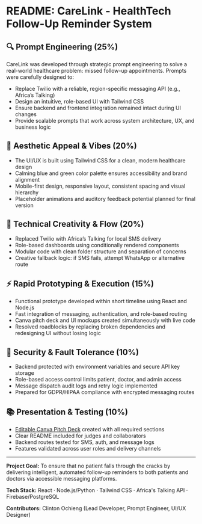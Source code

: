 # README: CareLink - HealthTech Follow-Up Reminder System

## 🔍 Prompt Engineering (25%)

CareLink was developed through strategic prompt engineering to solve a real-world healthcare problem: missed follow-up appointments. Prompts were carefully designed to:

* Replace Twilio with a reliable, region-specific messaging API (e.g., Africa’s Talking)
* Design an intuitive, role-based UI with Tailwind CSS
* Ensure backend and frontend integration remained intact during UI changes
* Provide scalable prompts that work across system architecture, UX, and business logic

## 🎨 Aesthetic Appeal & Vibes (20%)

* The UI/UX is built using Tailwind CSS for a clean, modern healthcare design
* Calming blue and green color palette ensures accessibility and brand alignment
* Mobile-first design, responsive layout, consistent spacing and visual hierarchy
* Placeholder animations and auditory feedback potential planned for final version

## 🧠 Technical Creativity & Flow (20%)

* Replaced Twilio with Africa’s Talking for local SMS delivery
* Role-based dashboards using conditionally rendered components
* Modular code with clean folder structure and separation of concerns
* Creative fallback logic: if SMS fails, attempt WhatsApp or alternative route

## ⚡ Rapid Prototyping & Execution (15%)

* Functional prototype developed within short timeline using React and Node.js
* Fast integration of messaging, authentication, and role-based routing
* Canva pitch deck and UI mockups created simultaneously with live code
* Resolved roadblocks by replacing broken dependencies and redesigning UI without losing logic

## 🔐 Security & Fault Tolerance (10%)

* Backend protected with environment variables and secure API key storage
* Role-based access control limits patient, doctor, and admin access
* Message dispatch audit logs and retry logic implemented
* Prepared for GDPR/HIPAA compliance with encrypted messaging routes

## 📚 Presentation & Testing (10%)

* [Editable Canva Pitch Deck](https://www.canva.com/design/DAF-EyiUevQ/E4Lz8JbIQrOEVkO7PG7B2g/edit) created with all required sections
* Clear README included for judges and collaborators
* Backend routes tested for SMS, auth, and message logs
* Features validated across user roles and delivery channels

---

**Project Goal:** To ensure that no patient falls through the cracks by delivering intelligent, automated follow-up reminders to both patients and doctors via accessible messaging platforms.

**Tech Stack:** React · Node.js/Python · Tailwind CSS · Africa's Talking API · Firebase/PostgreSQL

**Contributors:** Clinton Ochieng (Lead Developer, Prompt Engineer, UI/UX Designer)
